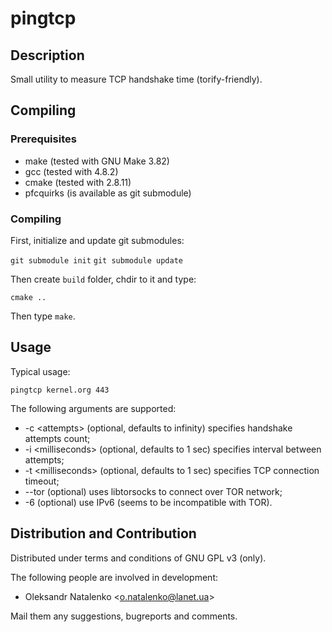 pingtcp
=======

Description
-----------

Small utility to measure TCP handshake time (torify-friendly).

Compiling
---------

### Prerequisites

* make (tested with GNU Make 3.82)
* gcc (tested with 4.8.2)
* cmake (tested with 2.8.11)
* pfcquirks (is available as git submodule)

### Compiling

First, initialize and update git submodules:

`git submodule init`
`git submodule update`

Then create `build` folder, chdir to it and type:

`cmake ..`

Then type `make`.

Usage
-----

Typical usage:

`pingtcp kernel.org 443`

The following arguments are supported:

* -c &lt;attempts&gt; (optional, defaults to infinity) specifies handshake attempts count;
* -i &lt;milliseconds&gt; (optional, defaults to 1 sec) specifies interval between attempts;
* -t &lt;milliseconds&gt; (optional, defaults to 1 sec) specifies TCP connection timeout;
* --tor (optional) uses libtorsocks to connect over TOR network;
* -6 (optional) use IPv6 (seems to be incompatible with TOR).

Distribution and Contribution
-----------------------------

Distributed under terms and conditions of GNU GPL v3 (only).

The following people are involved in development:

* Oleksandr Natalenko &lt;o.natalenko@lanet.ua&gt;

Mail them any suggestions, bugreports and comments.
